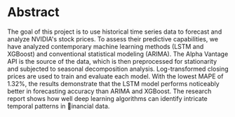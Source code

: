 # Abstract

The goal of this project is to use historical time series data to forecast and analyze NVIDIA's stock prices. To assess their predictive capabilities, we have analyzed contemporary machine learning methods (LSTM and XGBoost) and conventional statistical modeling (ARIMA). The Alpha Vantage API is the source of the data, which is then preprocessed for stationarity and subjected to seasonal decomposition analysis. Log-transformed closing prices are used to train and evaluate each model. With the lowest MAPE of 1.32%, the results demonstrate that the LSTM model performs noticeably better in forecasting accuracy than ARIMA and XGBoost. The research report shows how well deep learning algorithms can identify intricate temporal patterns in 􀏐inancial data.
